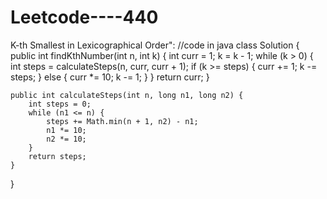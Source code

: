 # Leetcode----440
K-th Smallest in Lexicographical Order":
//code in java 
class Solution {
    public int findKthNumber(int n, int k) {
        int curr = 1;
        k = k - 1;
        while (k > 0) {
            int steps = calculateSteps(n, curr, curr + 1);
            if (k >= steps) {
                curr += 1;
                k -= steps;
            } else {
                curr *= 10;
                k -= 1;
            }
        }
        return curr;
    }

    public int calculateSteps(int n, long n1, long n2) {
        int steps = 0;
        while (n1 <= n) {
            steps += Math.min(n + 1, n2) - n1;
            n1 *= 10;
            n2 *= 10;
        }
        return steps;
    }
}
